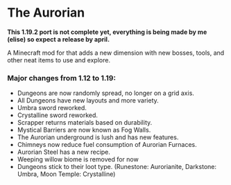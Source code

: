 # The Aurorian

**This 1.19.2 port is not complete yet, everything is being made by me (elise) so expect a release by april.**

A Minecraft mod for that adds a new dimension with new bosses, tools, and other neat items to use and explore.

### Major changes from 1.12 to 1.19:

- Dungeons are now randomly spread, no longer on a grid axis.
- All Dungeons have new layouts and more variety.
- Umbra sword reworked.
- Crystalline sword reworked.
- Scrapper returns materials based on durability.
- Mystical Barriers are now known as Fog Walls.
- The Aurorian underground is lush and has new features.
- Chimneys now reduce fuel consumption of Aurorian Furnaces.
- Aurorian Steel has a new recipe.
- Weeping willow biome is removed for now
- Dungeons stick to their loot type. (Runestone: Aurorianite, Darkstone: Umbra, Moon Temple: Crystalline)